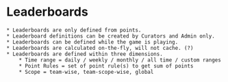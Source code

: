 # Leaderboards

    * Leaderboards are only defined from points.
    * Leaderboard definitions can be created by Curators and Admin only.
    * Leaderboards can be defined while the game is playing.
    * Leaderboards are calculated on-the-fly, will not cache. (?)
    * Leaderboards are defined within three dimensions.
        * Time range = daily / weekly / monthly / all time / custom ranges
        * Point Rules = set of point rule(s) to get sum of points
        * Scope = team-wise, team-scope-wise, global